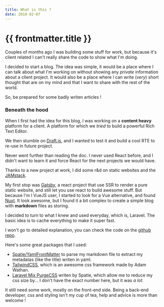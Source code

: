 ```yaml
---
title: What is this ?
date: 2018-02-07
---
```


# {{ frontmatter.title }}

Couples of months ago I was building some stuff for work, but because it's client related I can't really share the code to show what I'm doing.

I decided to start a blog. The idea was simple, it would be a place where I can talk about what I'm working on without showing any _private_ information about a client project. It would also be a place where I can write (_very_) short thought that are on my mind and that I want to share with the rest of the world.

So, be prepared for some badly writen articles !

### Beneath the hood

When I first had the idea for this blog, I was working on a __content heavy__ platform for a client. A platform for which we _tried_ to build a powerful Rich Text Editor.

We then stumble on [Draft.js](https://draftjs.org/), and I wanted to test it and build a cool RTE to re-use in future project.

Never went further than reading the doc. I never used React before, and I didn't want to learn it and force React for the next projects we would have.

Thanks to a new project at work, I did some r&d on static websites and the [JAMstack](https://jamstack.org/).

My first stop was [Gatsby](https://www.gatsbyjs.org/), a react project that use SSR to render a pure static website, and still let you use react to build awesome stuff.
But because I'm I VueJS user, I started to look for a Vue alternative, and found [Nuxt](https://nuxtjs.org/). It look awesome, but I found it a bit complex to create a simple blog with __markdown__ files as storing.

I decided to turn to what I knew and used everyday, which is, Laravel. The basic idea is to cache everything to make it super fast.

I won't go to detailed explanation, you can check the code on the [github repo](https://github.com/Elhebert/dieterstinglhamber.me).

Here's some great packages that I used:

- [Spatie/YamlFrontMatter](https://github.com/spatie/yaml-front-matter) to parse my markdown file to extract my metadatas (like the title) writen in yaml.
- [TailwindCSS](https://tailwindcss.com/), which is an awesome css framework made by Adam Wathan.
- [Laravel Mix PurgeCSS](https://github.com/spatie/laravel-mix-purgecss) writen by Spatie, which allow me to reduce my css size by... I don't have the exact number here, but it was _a lot_.

It still need some work, mostly on the front-end side. Being a back-end developer, css and styling isn't my cup of tea, help and advice is more than welcome !

